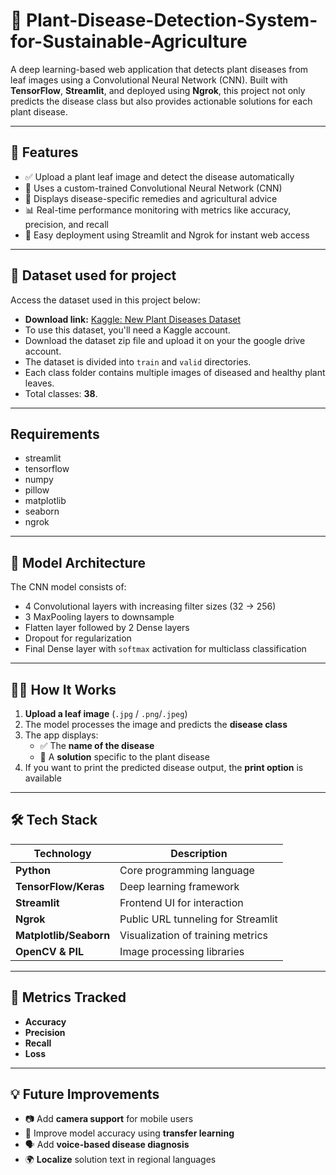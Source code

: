 # 🌿 Plant-Disease-Detection-System-for-Sustainable-Agriculture 

A deep learning-based web application that detects plant diseases from leaf images using a Convolutional Neural Network (CNN). Built with **TensorFlow**, **Streamlit**, and deployed using **Ngrok**, this project not only predicts the disease class but also provides actionable solutions for each plant disease.

---

## 📌 Features

- ✅ Upload a plant leaf image and detect the disease automatically  
- 🧠 Uses a custom-trained Convolutional Neural Network (CNN)  
- 🌱 Displays disease-specific remedies and agricultural advice  
- 📊 Real-time performance monitoring with metrics like accuracy, precision, and recall  
- 🚀 Easy deployment using Streamlit and Ngrok for instant web access  

---

## 📁 Dataset used for project
Access the dataset used in this project below:
- **Download link:**  [Kaggle: New Plant Diseases Dataset](https://www.kaggle.com/datasets/vipoooool/new-plant-diseases-dataset)
- To use this dataset, you'll need a Kaggle account.
- Download the dataset zip file and upload it on your the google drive account.
- The dataset is divided into `train` and `valid` directories.  
- Each class folder contains multiple images of diseased and healthy plant leaves.  
- Total classes: **38**.  

---

## Requirements
- streamlit
- tensorflow
- numpy
- pillow
- matplotlib
- seaborn
- ngrok

---

## 🧠 Model Architecture

The CNN model consists of:

- 4 Convolutional layers with increasing filter sizes (32 → 256)  
- 3 MaxPooling layers to downsample  
- Flatten layer followed by 2 Dense layers  
- Dropout for regularization  
- Final Dense layer with `softmax` activation for multiclass classification  

---

## 🙋‍♀️ How It Works

1. **Upload a leaf image** (`.jpg` / `.png`/`.jpeg`)
2. The model processes the image and predicts the **disease class**
3. The app displays:
   - ✅ The **name of the disease**
   - 📝 A **solution** specific to the plant disease
4. If you want to print the predicted disease output, the **print option** is available

---

## 🛠️ Tech Stack

| Technology          | Description                        |
|---------------------|------------------------------------|
| **Python**          | Core programming language          |
| **TensorFlow/Keras**| Deep learning framework            |
| **Streamlit**       | Frontend UI for interaction        |
| **Ngrok**           | Public URL tunneling for Streamlit |
| **Matplotlib/Seaborn** | Visualization of training metrics |
| **OpenCV & PIL**    | Image processing libraries         |

---

## 🧮 Metrics Tracked

- **Accuracy**  
- **Precision**  
- **Recall**  
- **Loss**

---

## 💡 Future Improvements

- 📷 Add **camera support** for mobile users  
- 🎯 Improve model accuracy using **transfer learning**  
- 🗣️ Add **voice-based disease diagnosis**  
- 🌍 **Localize** solution text in regional languages

